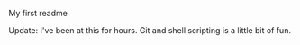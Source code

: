 ﻿My first readme


Update: I've been at this for hours. Git and shell scripting is a little bit of fun.
